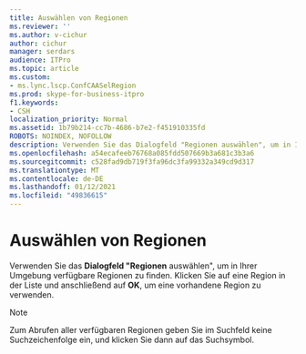 ```yaml
---
title: Auswählen von Regionen
ms.reviewer: ''
ms.author: v-cichur
author: cichur
manager: serdars
audience: ITPro
ms.topic: article
ms.custom:
- ms.lync.lscp.ConfCAASelRegion
ms.prod: skype-for-business-itpro
f1.keywords:
- CSH
localization_priority: Normal
ms.assetid: 1b79b214-cc7b-4686-b7e2-f451910335fd
ROBOTS: NOINDEX, NOFOLLOW
description: Verwenden Sie das Dialogfeld "Regionen auswählen", um in Ihrer Umgebung verfügbare Regionen zu finden. Klicken Sie auf eine Region in der Liste und anschließend auf OK, um eine vorhandene Region zu verwenden.
ms.openlocfilehash: a54ecafeeb76768a085fdd507669b3a681c3b3a6
ms.sourcegitcommit: c528fad9db719f3fa96dc3fa99332a349cd9d317
ms.translationtype: MT
ms.contentlocale: de-DE
ms.lasthandoff: 01/12/2021
ms.locfileid: "49836615"
---
```

# <a name="select-regions"></a>Auswählen von Regionen
 
Verwenden Sie das **Dialogfeld "Regionen** auswählen", um in Ihrer Umgebung verfügbare Regionen zu finden. Klicken Sie auf eine Region in der Liste und anschließend auf **OK**, um eine vorhandene Region zu verwenden.
  
> [!NOTE]
> Zum Abrufen aller verfügbaren Regionen geben Sie im Suchfeld keine Suchzeichenfolge ein, und klicken Sie dann auf das Suchsymbol. 
  

